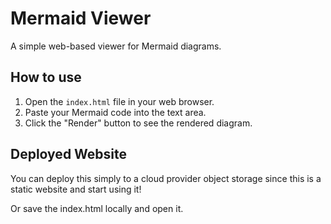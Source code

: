# Mermaid Viewer

A simple web-based viewer for Mermaid diagrams.

## How to use

1.  Open the `index.html` file in your web browser.
2.  Paste your Mermaid code into the text area.
3.  Click the "Render" button to see the rendered diagram.

## Deployed Website

You can deploy this simply to a cloud provider object storage since this is a static website and start using it!

Or save the index.html locally and open it.
